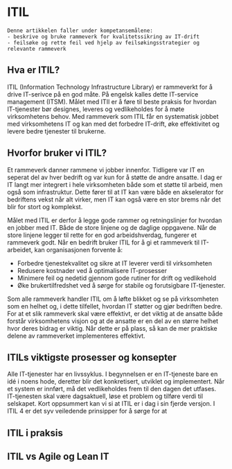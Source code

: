# ITIL

```
Denne artikkelen faller under kompetansemålene: 
- beskrive og bruke rammeverk for kvalitetssikring av IT-drift
- feilsøke og rette feil ved hjelp av feilsøkingsstrategier og relevante rammeverk
```

## Hva er ITIL?
ITIL (Information Technology Infrastructure Library) er rammeverkt for å drive IT-serivce på en god måte. På engelsk kalles dette IT-service management (ITSM). Målet med ITIl er å føre til beste praksis for hvordan IT-tjenester bør designes, leveres og vedlikeholdes for å møte virksomhetens behov. Med rammeverk som ITIL får en systematisk jobbet med virksomhetens IT og kan med det forbedre IT-drift, øke effektivitet og levere bedre tjenester til brukerne.

## Hvorfor bruker vi ITIL?
Et rammeverk danner rammene vi jobber innenfor. Tidligere var IT en seperat del av hver bedrift og var kun for å støtte de andre ansatte. I dag er IT langt mer integrert i hele virksomheten både som et støtte til arbeid, men også som infrastruktur. Dette fører til at IT kan være både en akselerator for bedriftens vekst når alt virker, men IT kan også være en stor brems når det blir for stort og komplekst.

Målet med ITIL er derfor å legge gode rammer og retningslinjer for hvordan en jobber med IT. Både de store linjene og de daglige oppgavene. Når de store linjene legger til rette for en god arbeidshverdag, fungerer et rammeverk godt. Når en bedrift bruker ITIL for å gi et rammeverk til IT-arbeidet, kan organisasjonen forvente å:
- Forbedre tjenestekvalitet og sikre at IT leverer verdi til virksomheten
- Redusere kostnader ved å optimalisere IT-prosesser
- Minimere feil og nedetid gjennom gode rutiner for drift og vedlikehold
- Øke brukertilfredshet ved å sørge for stabile og forutsigbare IT-tjenester.

Som alle rammeverk handler ITIL om å løfte blikket og se på virksomheten som en helhet og, i dette tilfellet, hvordan IT støtter og gjør bedriften bedre. For at et slik rammeverk skal være effektivt, er det viktig at de ansatte både forstår virksomhetens visjon og at de ansatte er en del av en større helhet hvor deres bidrag er viktig. Når dette er på plass, så kan de mer praktiske delene av rammeverket implementeres effektivt.

## ITILs viktigste prosesser og konsepter
Alle IT-tjenester har en livssyklus. I begynnelsen er en IT-tjeneste bare en idé i noens hode, deretter blir det konkretisert, utviklet og implementert. Når et system er innført, må det vedlikeholdes frem til den dagen det utfases. IT-tjenesten skal være dagsaktuell, løse et problem og tilføre verdi til selskapet. Kort oppsummert kan vi si at 
ITIL er i dag i sin fjerde versjon. I ITIL 4 er det syv veiledende prinsipper for å sørge for at 

## ITIL i praksis

## ITIL vs Agile og Lean IT